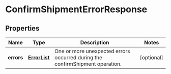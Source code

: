 
# ConfirmShipmentErrorResponse

## Properties
Name | Type | Description | Notes
------------ | ------------- | ------------- | -------------
**errors** | [**ErrorList**](ErrorList.md) | One or more unexpected errors occurred during the confirmShipment operation. |  [optional]



